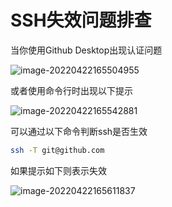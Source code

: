 # SSH失效问题排查

当你使用Github Desktop出现认证问题

![image-20220422165504955](http://picgo.chanwe.top/202204221655024.png)

或者使用命令行时出现以下提示

![image-20220422165542881](http://picgo.chanwe.top/202204221655937.png)

可以通过以下命令判断ssh是否生效

```sh
ssh -T git@github.com
```

如果提示如下则表示失效

![image-20220422165611837](http://picgo.chanwe.top/202204221656897.png)